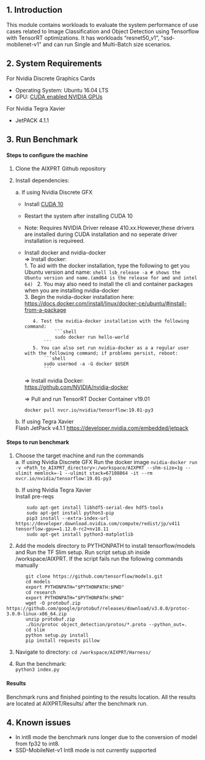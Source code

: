 
## 1. Introduction
This module contains workloads to evaluate the system performance of use cases related to Image Classification and Object Detection using Tensorflow with TensorRT optimizations.
It has workloads “resnet50_v1”, "ssd-mobilenet-v1" and can run Single and Multi-Batch size scenarios.

## 2. System Requirements
For Nvidia Discrete Graphics Cards
* Operating System:
	Ubuntu 16.04 LTS
* GPU:
	  [CUDA enabled NVIDIA GPUs](https://developer.nvidia.com/cuda-gpus)

For Nvidia Tegra Xavier
* JetPACK 4.1.1

## 3. Run Benchmark

#### Steps to configure the machine

1. Clone the AIXPRT Github repository

2. Install dependencies:

   a. If using Nvidia Discrete GFX

   * Install [CUDA 10](https://developer.nvidia.com/cuda-downloads)
   * Restart the system after installing CUDA 10
   * Note: Requires NVIDIA Driver release 410.xx.However,these drivers are installed during CUDA installation and no 		    seperate driver installation is requireed.
   * Install docker and nvidia-docker <br />
	 => Install docker: <br />
	 		1. To aid with the docker installation, type the following to get you Ubuntu version and name:
			 		```shell
			 		lsb_release -a # shows the Ubuntu version and name.(amd64 is the release for amd and intel 64)
			 		```
			2. You may also need to install the cli and container packages when you are installing nvidia-docker <br />
	 		3. Begin the nvidia-docker installation here:
						https://docs.docker.com/install/linux/docker-ce/ubuntu/#install-from-a-package <br />

			4. Test the nvidia-docker installation with the following command:
					```shell
					sudo docker run hello-world
	  			```
			5. You can also set run nvidia-docker as a a regular user with the following command; if problems persist, reboot:
				```shell
				sudo usermod -a -G docker $USER
				```

	 => Install nvidia Docker: <br />
		https://github.com/NVIDIA/nvidia-docker<br />

	 => Pull and run TensorRT Docker Container v19.01 <br />
		```
		docker pull nvcr.io/nvidia/tensorflow:19.01-py3
		```
   b. If using Tegra Xavier <br />
   	Flash JetPack v4.1.1 https://developer.nvidia.com/embedded/jetpack

#### Steps to run benchmark
 1. Choose the target machine and run the commands <br />
	 a. If using Nvidia Discrete GFX
	    Run the docker image
		`nvidia-docker run -v <Path_to_AIXPRT_directory>:/workspace/AIXPRT --shm-size=1g --ulimit memlock=-1 --ulimit stack=67108864 -it --rm nvcr.io/nvidia/tensorflow:19.01-py3`

	 b. If using Nvidia Tegra Xavier <br />
	    Install pre-reqs
	```shell
		sudo apt-get install libhdf5-serial-dev hdf5-tools
		sudo apt-get install python3-pip
		pip3 install --extra-index-url https://developer.download.nvidia.com/compute/redist/jp/v411 tensorflow-gpu==1.12.0-rc2+nv18.11
		sudo apt-get install python3-matplotlib
	```

 2.  Add the models directory to PYTHONPATH to install tensorflow/models and Run the TF Slim setup.
 Run script setup.sh inside /workspace/AIXPRT. If the script fails run the following commands manually

 ```shell
        git clone https://github.com/tensorflow/models.git
        cd models
        export PYTHONPATH="$PYTHONPATH:$PWD"
        cd research
        export PYTHONPATH="$PYTHONPATH:$PWD"
        wget -O protobuf.zip https://github.com/google/protobuf/releases/download/v3.0.0/protoc-3.0.0-linux-x86_64.zip
        unzip protobuf.zip
        ./bin/protoc object_detection/protos/*.proto --python_out=.
        cd slim
        python setup.py install
        pip install requests pillow
```

 3. Navigate to directory:
 	`cd /workspace/AIXPRT/Harness/`

 4. Run the benchmark:<br />
	`python3 index.py`

#### Results

Benchmark runs and finished pointing to the results location.
All the results are located at AIXPRT/Results/ after the benchmark run.


## 4. Known issues
 -  In int8 mode the benchmark runs longer due to the conversion of model from fp32 to int8.
 -  SSD-MobileNet-v1 Int8 mode is not currently supported
